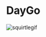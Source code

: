 # DayGo
![squirtlegif](https://github.com/Justinnkar/day-go/assets/127571057/ddf278a3-df83-4ff0-98b0-eb748015c68c)
